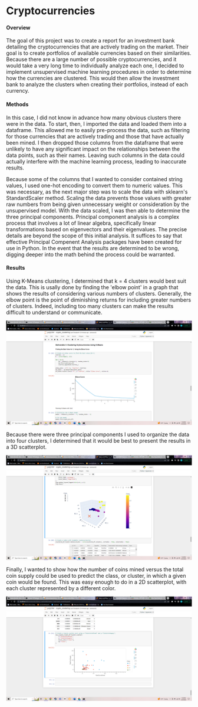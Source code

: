 # Cryptocurrencies

#### Overview
The goal of this project was to create a report for an investment bank detailing the cryptocurrencies that are actively trading on the market. Their goal is to create portfolios of available currencies based on their similarities. Because there are a large number of possible cryptocurrencies, and it would take a very long time to individually analyze each one, I decided to implement unsupervised machine learning procedures in order to determine how the currencies are clustered. This would then allow the investment bank to analyze the clusters when creating their portfolios, instead of each currency.

#### Methods
In this case, I did not know in advance how many obvious clusters there were in the data. To start, then, I imported the data and loaded them into a dataframe. This allowed me to easily pre-process the data, such as filtering for those currencies that are actively trading and those that have actually been mined. I then dropped those columns from the dataframe that were unlikely to have any significant impact on the relationships between the data points, such as their names. Leaving such columns in the data could actually interfere with the machine learning process, leading to inaccurate results. 

Because some of the columns that I wanted to consider contained string values, I used one-hot encoding to convert them to numeric values. This was necessary, as the next major step was to scale the data with sklearn's StandardScaler method. Scaling the data prevents those values with greater raw numbers from being given unnecessary weight or consideration by the unsupervised model. With the data scaled, I was then able to determine the three principal components. Principal component analysis is a complex process that involves a lot of linear algebra, specifically linear transformations based on eigenvectors and their eigenvalues. The precise details are beyond the scope of this initial analysis. It suffices to say that effective Principal Compenent Analysis packages have been created for use in Python. In the event that the results are determined to be wrong, digging deeper into the math behind the process could be warranted. 

#### Results
Using K-Means clustering, I determined that k = 4 clusters would best suit the data. This is usally done by finding the 'elbow point' in a graph that shows the results of considering various numbers of clusters. Generally, the elbow point is the point of diminishing returns for including greater numbers of clusters. Indeed, including too many clusters can make the results difficult to understand or communicate.

![K-Means Elbow Point](https://github.com/veachk90/Cryptocurrencies/blob/main/Screenshot%20(287).png)

Because there were three principal components I used to organize the data into four clusters, I determined that it would be best to present the results in a 3D scatterplot. 

![3D Scatterplot of Clusters](https://github.com/veachk90/Cryptocurrencies/blob/main/Screenshot%20(286).png)

Finally, I wanted to show how the number of coins mined versus the total coin supply could be used to predict the class, or cluster, in which a given coin would be found. This was easy enough to do in a 2D scatterplot, with each cluster represented by a different color. 

![Mining versus Supply](https://github.com/veachk90/Cryptocurrencies/blob/main/Screenshot%20(285).png)
